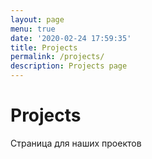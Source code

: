 ```yaml
---
layout: page
menu: true
date: '2020-02-24 17:59:35'
title: Projects
permalink: /projects/
description: Projects page
---
```

# Projects

Страница для наших проектов
